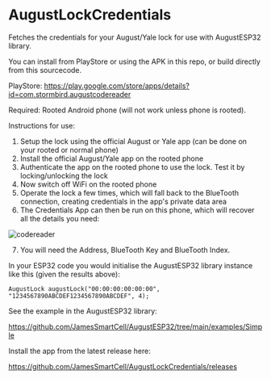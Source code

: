 # AugustLockCredentials
Fetches the credentials for your August/Yale lock for use with AugustESP32 library.

You can install from PlayStore or using the APK in this repo, or build directly from this sourcecode.

PlayStore: https://play.google.com/store/apps/details?id=com.stormbird.augustcodereader

Required: Rooted Android phone (will not work unless phone is rooted).

Instructions for use:

1. Setup the lock using the official August or Yale app (can be done on your rooted or normal phone)
2. Install the official August/Yale app on the rooted phone
3. Authenticate the app on the rooted phone to use the lock. Test it by locking/unlocking the lock
4. Now switch off WiFi on the rooted phone
5. Operate the lock a few times, which will fall back to the BlueTooth connection, creating credentials in the app's private data area
6. The Credentials App can then be run on this phone, which will recover all the details you need:

![codereader](https://user-images.githubusercontent.com/12689544/189010890-50114c96-4cec-4c3e-89e9-da2c9842784c.jpg)

7. You will need the Address, BlueTooth Key and BlueTooth Index.

In your ESP32 code you would initialise the AugustESP32 library instance like this (given the results above):

```AugustLock augustLock("00:00:00:00:00:00", "1234567890ABCDEF1234567890ABCDEF", 4);```

See the example in the AugustESP32 library:

https://github.com/JamesSmartCell/AugustESP32/tree/main/examples/Simple

Install the app from the latest release here:

https://github.com/JamesSmartCell/AugustLockCredentials/releases
